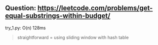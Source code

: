 Question: https://leetcode.com/problems/get-equal-substrings-within-budget/
---

try_1.py: O(n) 128ms
> straightforward = using sliding window with hash table
